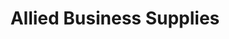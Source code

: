 ---
title: "Allied Business Supplies"
url: /dublin/allied-business-supplies/
shop: office supplies
---